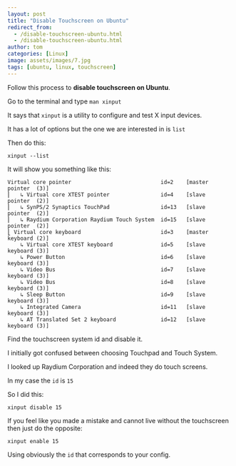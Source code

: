 ```yaml
---
layout: post
title: "Disable Touchscreen on Ubuntu"
redirect_from:
  - /disable-touchscreen-ubuntu.html
  - /disable-touchscreen-ubuntu.html
author: tom
categories: [Linux]
image: assets/images/7.jpg
tags: [ubuntu, linux, touchscreen]
---
```


Follow this process to **disable touchscreen on Ubuntu**.

Go to the terminal and type `man xinput`

It says that `xinput` is a utility to configure and test X input devices.

It has a lot of options but the one we are interested in is `list`

Then do this:

    xinput --list

It will show you something like this:

    Virtual core pointer                            id=2    [master pointer  (3)]
    ⎜   ↳ Virtual core XTEST pointer                id=4    [slave  pointer  (2)]
    ⎜   ↳ SynPS/2 Synaptics TouchPad                id=13   [slave  pointer  (2)]
    ⎜   ↳ Raydium Corporation Raydium Touch System  id=15   [slave  pointer  (2)]
    ⎣ Virtual core keyboard                         id=3    [master keyboard (2)]
        ↳ Virtual core XTEST keyboard               id=5    [slave  keyboard (3)]
        ↳ Power Button                              id=6    [slave  keyboard (3)]
        ↳ Video Bus                                 id=7    [slave  keyboard (3)]
        ↳ Video Bus                                 id=8    [slave  keyboard (3)]
        ↳ Sleep Button                              id=9    [slave  keyboard (3)]
        ↳ Integrated Camera                         id=11   [slave  keyboard (3)]
        ↳ AT Translated Set 2 keyboard              id=12   [slave  keyboard (3)]

Find the touchscreen system id and disable it.

I initially got confused between choosing Touchpad and Touch System.

I looked up Raydium Corporation and indeed they do touch screens.

In my case the `id` is `15`

So I did this:

    xinput disable 15

If you feel like you made a mistake and cannot live without the touchscreen then just do the opposite:

    xinput enable 15

Using obviously the `id` that corresponds to your config.